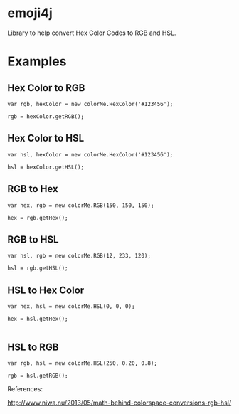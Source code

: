 emoji4j
=============

Library to help convert Hex Color Codes to RGB and HSL.

# Examples

## Hex Color to RGB

```
var rgb, hexColor = new colorMe.HexColor('#123456');

rgb = hexColor.getRGB();

```

## Hex Color to HSL

```
var hsl, hexColor = new colorMe.HexColor('#123456');

hsl = hexColor.getHSL();

```

## RGB to Hex

```
var hex, rgb = new colorMe.RGB(150, 150, 150);

hex = rgb.getHex();

```

## RGB to HSL

```
var hsl, rgb = new colorMe.RGB(12, 233, 120);

hsl = rgb.getHSL();

```

## HSL to Hex Color

```
var hex, hsl = new colorMe.HSL(0, 0, 0);

hex = hsl.getHex();
        
```

## HSL to RGB

```
var rgb, hsl = new colorMe.HSL(250, 0.20, 0.8);

rgb = hsl.getRGB();

```

References:

http://www.niwa.nu/2013/05/math-behind-colorspace-conversions-rgb-hsl/
